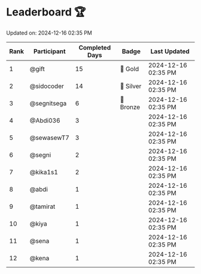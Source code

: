 # Leaderboard 🏆

Updated on: 2024-12-16 02:35 PM

| Rank | Participant       | Completed Days | Badge      | Last Updated         |
|------|-------------------|----------------|------------|----------------------|
| 1    | @gift             | 15             | 🏅 Gold     | 2024-12-16 02:35 PM |
| 2    | @sidocoder        | 14             | 🥈 Silver   | 2024-12-16 02:35 PM |
| 3    | @segnitsega       | 6              | 🥉 Bronze   | 2024-12-16 02:35 PM |
| 4    | @Abdi036          | 3              |            | 2024-12-16 02:35 PM |
| 5    | @sewasewT7        | 3              |            | 2024-12-16 02:35 PM |
| 6    | @segni            | 2              |            | 2024-12-16 02:35 PM |
| 7    | @kika1s1          | 2              |            | 2024-12-16 02:35 PM |
| 8    | @abdi             | 1              |            | 2024-12-16 02:35 PM |
| 9    | @tamirat          | 1              |            | 2024-12-16 02:35 PM |
| 10   | @kiya             | 1              |            | 2024-12-16 02:35 PM |
| 11   | @sena             | 1              |            | 2024-12-16 02:35 PM |
| 12   | @kena             | 1              |            | 2024-12-16 02:35 PM |
